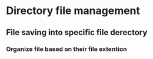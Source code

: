 # Directory file management 

## File saving into specific file  derectory
### Organize file based on their file extention
